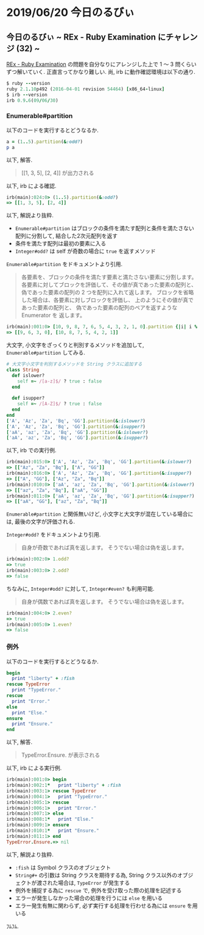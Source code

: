 # 2019/06/20 今日のるびぃ

## 今日のるびぃ ~ REx - Ruby Examination にチャレンジ (32) ~

[REx - Ruby Examination](https://rex.libertyfish.co.jp/) の問題を自分なりにアレンジした上で 1 〜 3 問くらいずつ解いていく. 正直言ってかなり難しい. 尚, irb に動作確認環境は以下の通り.

```ruby
$ ruby --version
ruby 2.1.10p492 (2016-04-01 revision 54464) [x86_64-linux]
$ irb --version
irb 0.9.6(09/06/30)
```

### Enumerable#partition

以下のコードを実行するとどうなるか.

```ruby
a = (1..5).partition(&:odd?)
p a
```

以下, 解答.

> [[1, 3, 5], [2, 4]] が出力される

以下, irb による確認.

```ruby
irb(main):024:0> (1..5).partition(&:odd?)
=> [[1, 3, 5], [2, 4]]
```

以下, 解説より抜粋.

* `Enumerable#partition` はブロックの条件を満たす配列と条件を満たさない配列に分割して, 結合した2次元配列を返す
* 条件を満たす配列は最初の要素に入る
* `Integer#odd?` は self が奇数の場合に `true` を返すメソッド

`Enumerable#partition` をドキュメントより引用.

> 各要素を、ブロックの条件を満たす要素と満たさない要素に分割します。 各要素に対してブロックを評価して、その値が真であった要素の配列と、 偽であった要素の配列の 2 つを配列に入れて返します。
> ブロックを省略した場合は、各要素に対しブロックを評価し、 上のようにその値が真であった要素の配列と、 偽であった要素の配列のペアを返すような Enumerator を 返します。

```ruby
irb(main):001:0> [10, 9, 8, 7, 6, 5, 4, 3, 2, 1, 0].partition {|i| i % 3 == 0 }
=> [[9, 6, 3, 0], [10, 8, 7, 5, 4, 2, 1]]
```

大文字, 小文字をざっくりと判別するメソッドを追加して, `Enumerable#partition` してみる.

```ruby
# 大文字小文字を判別するメソッドを String クラスに追加する
class String
  def islower?
    self =~ /[a-z]$/ ? true : false
  end
  
  def isupper?
    self =~ /[A-Z]$/ ? true : false
  end
end
['A', 'Az', 'Za', 'Bq', 'GG'].partition(&:islower?)
['A', 'Az', 'Za', 'Bq', 'GG'].partition(&:isupper?)
['aA', 'az', 'Za', 'Bq', 'GG'].partition(&:islower?)
['aA', 'az', 'Za', 'Bq', 'GG'].partition(&:isupper?)
```

以下, irb での実行例.

```ruby
irb(main):015:0> ['A', 'Az', 'Za', 'Bq', 'GG'].partition(&:islower?)
=> [["Az", "Za", "Bq"], ["A", "GG"]]
irb(main):016:0> ['A', 'Az', 'Za', 'Bq', 'GG'].partition(&:isupper?)
=> [["A", "GG"], ["Az", "Za", "Bq"]]
irb(main):010:0> ['aA', 'az', 'Za', 'Bq', 'GG'].partition(&:islower?)
=> [["az", "Za", "Bq"], ["aA", "GG"]]
irb(main):011:0> ['aA', 'az', 'Za', 'Bq', 'GG'].partition(&:isupper?)
=> [["aA", "GG"], ["az", "Za", "Bq"]]
```

`Enumerable#partition` と関係無いけど, 小文字と大文字が混在している場合には, 最後の文字が評価される.

`Integer#odd?` をドキュメントより引用.

> 自身が奇数であれば真を返します。 そうでない場合は偽を返します。

```ruby
irb(main):002:0> 1.odd?
=> true
irb(main):003:0> 2.odd?
=> false
```

ちなみに, `Integer#odd?` に対して, `Integer#even?` も利用可能.

> 自身が偶数であれば真を返します。 そうでない場合は偽を返します。

```ruby
irb(main):004:0> 2.even?
=> true
irb(main):005:0> 1.even?
=> false
```

### 例外

以下のコードを実行するとどうなるか.

```ruby
begin
  print "liberty" + :fish
rescue TypeError
  print "TypeError."
rescue
  print "Error."
else
  print "Else."
ensure
  print "Ensure."
end
```

以下, 解答.

> TypeError.Ensure. が表示される


以下, irb による実行例.

```ruby
irb(main):001:0> begin
irb(main):002:1*   print "liberty" + :fish
irb(main):003:1> rescue TypeError
irb(main):004:1>   print "TypeError."
irb(main):005:1> rescue
irb(main):006:1>   print "Error."
irb(main):007:1> else
irb(main):008:1*   print "Else."
irb(main):009:1> ensure
irb(main):010:1*   print "Ensure."
irb(main):011:1> end
TypeError.Ensure.=> nil
```

以下, 解説より抜粋.

* `:fish` は Symbol クラスのオブジェクト
* `String#+` の引数は String クラスを期待する為, String クラス以外のオブジェクトが渡された場合は, `TypeError` が発生する
* 例外を捕捉する為に `rescue` で, 例外を受け取った際の処理を記述する
* エラーが発生しなかった場合の処理を行うには `else` を用いる
* エラー発生有無に関わらず, 必ず実行する処理を行わせる為には `ensure` を用いる

ﾌﾑﾌﾑ.
